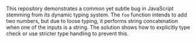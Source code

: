 This repository demonstrates a common yet subtle bug in JavaScript stemming from its dynamic typing system.  The `foo` function intends to add two numbers, but due to loose typing, it performs string concatenation when one of the inputs is a string.  The solution shows how to explicitly type check or use stricter type handling to prevent this.